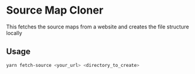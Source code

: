 # Source Map Cloner

This fetches the source maps from a website and creates the file structure locally

## Usage

```bash
yarn fetch-source <your_url> <directory_to_create>
```

